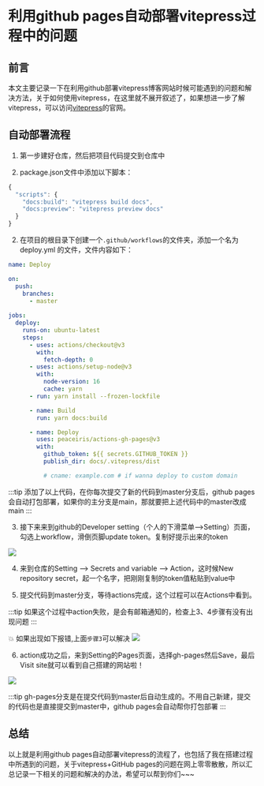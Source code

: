 
# 利用github pages自动部署vitepress过程中的问题


## 前言

本文主要记录一下在利用github部署vitepress博客网站时候可能遇到的问题和解决方法，关于如何使用vitepress，在这里就不展开叙述了，如果想进一步了解vitepress，可以访问[vitepress](https://vitepress.vuejs.org/)的官网。

## 自动部署流程

1. 第一步建好仓库，然后把项目代码提交到仓库中

2. package.json文件中添加以下脚本：
```js
{
  "scripts": {
    "docs:build": "vitepress build docs",
    "docs:preview": "vitepress preview docs"
  }
}
```

2. 在项目的根目录下创建一个`.github/workflows`的文件夹，添加一个名为 deploy.yml 的文件，文件内容如下：
```yml
name: Deploy

on:
  push:
    branches:
      - master
      
jobs:
  deploy:
    runs-on: ubuntu-latest
    steps:
      - uses: actions/checkout@v3
        with:
          fetch-depth: 0
      - uses: actions/setup-node@v3
        with:
          node-version: 16
          cache: yarn
      - run: yarn install --frozen-lockfile

      - name: Build
        run: yarn docs:build

      - name: Deploy
        uses: peaceiris/actions-gh-pages@v3
        with:
          github_token: ${{ secrets.GITHUB_TOKEN }}
          publish_dir: docs/.vitepress/dist

          # cname: example.com # if wanna deploy to custom domain
```

:::tip
添加了以上代码，在你每次提交了新的代码到master分支后，github pages会自动打包部署，如果你的主分支是main，那就要把上述代码中的master改成main
:::

3. 接下来来到github的Developer setting（个人的下滑菜单-->Setting）页面，勾选上workflow，滑倒页脚update token。复制好提示出来的token

![](https://gitee.com/xiaozhengtx/note-image/raw/master/initblog2.jpg)

4. 来到仓库的Setting --> Secrets and variable --> Action，这时候New repository secret，起一个名字，把刚刚复制的token值粘贴到value中

5. 提交代码到master分支，等待actions完成，这个过程可以在Actions中看到。

:::tip
如果这个过程中action失败，是会有邮箱通知的，检查上3、4步骤有没有出现问题
:::

:boom: 如果出现如下报错,上面`步骤3`可以解决
![](https://gitee.com/xiaozhengtx/note-image/raw/master/initblog3.jpg)


6. action成功之后，来到Setting的Pages页面，选择gh-pages然后Save，最后Visit site就可以看到自己搭建的网站啦！

![](https://gitee.com/xiaozhengtx/note-image/raw/master/initblog1.jpg)

:::tip
gh-pages分支是在提交代码到master后自动生成的。不用自己新建，提交的代码也是直接提交到master中，github pages会自动帮你打包部署
:::

## 总结

以上就是利用github pages自动部署vitepress的流程了，也包括了我在搭建过程中所遇到的问题，关于vitepress+GitHub pages的问题在网上零零散散，所以汇总记录一下相关的问题和解决的办法，希望可以帮到你们~~~